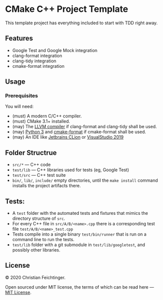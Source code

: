 
# CMake C++ Project Template

This template project has everything included to start with TDD right away.

## Features
 * Google Test and Google Mock integration
 * clang-format integration
 * clang-tidy integration
 * cmake-format integration


## Usage

### Prerequisites

You will need:

 * (must) A modern C/C++ compiler.
 * (must) CMake 3.1+ installed.
 * (may)  The [LLVM compiler](https://llvm.org/builds/) if clang-format and clang-tidy shall be used.
 * (may)  [Python 3](https://www.python.org/download/releases/3.0/) and [cmake-format](https://github.com/cheshirekow/cmake_format) if cmake-format shall be used.
 * (may)  An IDE like [Jetbrains CLion](https://www.jetbrains.com/clion/) or [VisualStudio 2019](https://visualstudio.microsoft.com/de/vs/)


## Folder Structrue

 * `src/*` — C++ code
 * `test/lib` — C++ libraries used for tests (eg, Google Test)
 * `test/src` — C++ test suite
 * `bin/`, `lib/`, `include/` empty directories, until the `make install` command installs the project artifacts there.

## Tests:

 * A `test` folder with the automated tests and fixtures that mimics the directory structure of `src`.
 * For every C++ file in `src/A/B/<name>.cpp` there is a corresponding test file `test/A/B/<name>_test.cpp`
 * Tests compile into a single binary `test/bin/runner` that is run on a command line to run the tests.
 * `test/lib` folder with a git submodule in `test/lib/googletest`, and possibly other libraries.


## License

&copy; 2020 Christian Feichtinger.

Open sourced under MIT license, the terms of which can be read here — [MIT License](http://opensource.org/licenses/MIT).
